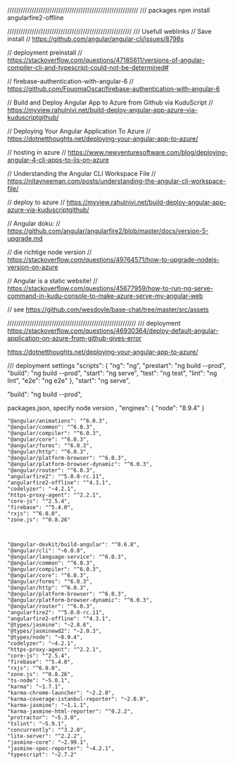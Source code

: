///////////////////////////////////////////////////////////
/// packages
npm install angularfire2-offline

////////////////////////////////////////////////////////
/// Usefull weblinks
// Save install
// https://github.com/angular/angular-cli/issues/8798s

// deployment preinstall
// https://stackoverflow.com/questions/47185611/versions-of-angular-compiler-cli-and-typescript-could-not-be-determined#

// firebase-authentication-with-angular-6 
// https://github.com/FouomaOscar/firebase-authentication-with-angular-6

// Build and Deploy Angular App to Azure from Github via KuduScript
// https://myview.rahulnivi.net/build-deploy-angular-app-azure-via-kuduscriptgithub/

// Deploying Your Angular Application To Azure
// https://dotnetthoughts.net/deploying-your-angular-app-to-azure/

// hosting in azure
// https://www.newventuresoftware.com/blog/deploying-angular-4-cli-apps-to-iis-on-azure

// Understanding the Angular CLI Workspace File
// https://nitayneeman.com/posts/understanding-the-angular-cli-workspace-file/

// deploy to azure
// https://myview.rahulnivi.net/build-deploy-angular-app-azure-via-kuduscriptgithub/

// Angular doku: 
// https://github.com/angular/angularfire2/blob/master/docs/version-5-upgrade.md

// die richtige node version
// https://stackoverflow.com/questions/49764571/how-to-upgrade-nodejs-version-on-azure

// Angular is a static website!
// https://stackoverflow.com/questions/45677959/how-to-run-ng-serve-command-in-kudu-console-to-make-azure-serve-my-angular-web

// see https://github.com/wesdoyle/base-chat/tree/master/src/assets

//////////////////////////////////////////////////////////
/// deployment
https://stackoverflow.com/questions/46930364/deploy-default-angular-application-on-azure-from-github-gives-error

https://dotnetthoughts.net/deploying-your-angular-app-to-azure/

/// deployment settings
 "scripts": {
    "ng": "ng",
    "prestart": "ng build --prod",
    "build": "ng build --prod",
    "start": "ng serve",
    "test": "ng test",
    "lint": "ng lint",
    "e2e": "ng e2e"
  },
"start": "ng serve",
  
"build": "ng build --prod",

packages.json, specify node version
,
  "engines": {
    "node": "8.9.4"
}

    "@angular/animations": "^6.0.3",
    "@angular/common": "^6.0.3",
    "@angular/compiler": "^6.0.3",
    "@angular/core": "^6.0.3",
    "@angular/forms": "^6.0.3",
    "@angular/http": "^6.0.3",
    "@angular/platform-browser": "^6.0.3",
    "@angular/platform-browser-dynamic": "^6.0.3",
    "@angular/router": "^6.0.3",
    "angularfire2": "^5.0.0-rc.11",
    "angularfire2-offline": "^4.3.1",
    "codelyzer": "~4.2.1",
    "https-proxy-agent": "^2.2.1",
    "core-js": "^2.5.4",
    "firebase": "^5.4.0",
    "rxjs": "^6.0.0",
    "zone.js": "^0.8.26"


    
    "@angular-devkit/build-angular": "^0.6.8",
    "@angular/cli": "~6.0.8",
    "@angular/language-service": "^6.0.3",
    "@angular/common": "^6.0.3",
    "@angular/compiler": "^6.0.3",
    "@angular/core": "^6.0.3",
    "@angular/forms": "^6.0.3",
    "@angular/http": "^6.0.3",
    "@angular/platform-browser": "^6.0.3",
    "@angular/platform-browser-dynamic": "^6.0.3",
    "@angular/router": "^6.0.3",
    "angularfire2": "^5.0.0-rc.11",
    "angularfire2-offline": "^4.3.1",
    "@types/jasmine": "~2.8.6",
    "@types/jasminewd2": "~2.0.3",
    "@types/node": "~8.9.4",
    "codelyzer": "~4.2.1",
    "https-proxy-agent": "^2.2.1",
    "core-js": "^2.5.4",
    "firebase": "^5.4.0",
    "rxjs": "^6.0.0",
    "zone.js": "^0.8.26",
    "ts-node": "~5.0.1",
    "karma": "~1.7.1",
    "karma-chrome-launcher": "~2.2.0",
    "karma-coverage-istanbul-reporter": "~2.0.0",
    "karma-jasmine": "~1.1.1",
    "karma-jasmine-html-reporter": "^0.2.2",
    "protractor": "~5.3.0",
    "tslint": "~5.9.1",
    "concurrently": "^3.2.0",
    "lite-server": "^2.2.2",
    "jasmine-core": "~2.99.1",
    "jasmine-spec-reporter": "~4.2.1",
    "typescript": "~2.7.2"